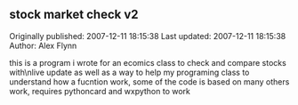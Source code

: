 ## stock market check v2 
Originally published: 2007-12-11 18:15:38 
Last updated: 2007-12-11 18:15:38 
Author: Alex Flynn 
 
this is a program i wrote for an ecomics class to check and compare stocks with\nlive update as well as a way to help my programing class to understand how a fucntion work, some of the code is based on many others work, requires pythoncard and wxpython to work